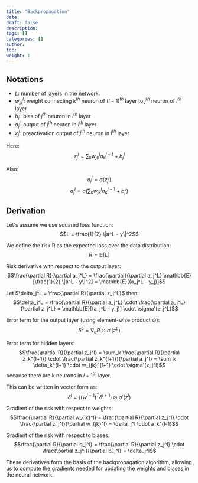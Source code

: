 ```yaml
---
title: "Backpropagation"
date:
draft: false
description:
tags: []
categories: []
author:
toc:
weight: 1
---
```


## Notations
- $L$: number of layers in the network.
- $w_{jk}^l$: weight connecting $k^{th}$ neuron of $(l-1)^{th}$ layer to $j^{th}$ neuron of $l^{th}$ layer
- $b_j^l$: bias of $j^{th}$ neuron in $l^{th}$ layer
- $a_j^l$: output of $j^{th}$ neuron in $l^{th}$ layer
- $z_j^l$: preactivation output of $j^{th}$ neuron in $l^{th}$ layer

Here:
$$z_j^l = \sum_k w_{jk}^l a_k^{l-1} + b_j^l$$

Also: 
$$a_j^l = \sigma(z_j^l)$$
$$a_j^l = \sigma(\sum_k w_{jk}^l a_k^{l-1} + b_j^l)$$

## Derivation
Let's assume we use squared loss function:
$$L = \frac{1}{2} \|a^L - y\|^2$$

We define the risk R as the expected loss over the data distribution:
$$R = \mathbb{E}[L]$$

Risk derivative with respect to the output layer:
   $$\frac{\partial R}{\partial a_j^L} = \frac{\partial}{\partial a_j^L} \mathbb{E}[\frac{1}{2} \|a^L - y\|^2] = \mathbb{E}[(a_j^L - y_j)]$$

Let $\delta_j^L = \frac{\partial R}{\partial z_j^L}$ then:
   $$\delta_j^L = \frac{\partial R}{\partial a_j^L} \cdot \frac{\partial a_j^L}{\partial z_j^L} = \mathbb{E}[(a_j^L - y_j)] \cdot \sigma'(z_j^L)$$

Error term for the output layer (using element-wise product ⊙):
   $$\delta^L = \nabla_a R \odot \sigma'(z^L)$$

Error term for hidden layers:
   $$\frac{\partial R}{\partial z_j^l} = \sum_k \frac{\partial R}{\partial z_k^{l+1}} \cdot \frac{\partial z_k^{l+1}}{\partial a_j^l} = \sum_k \delta_k^{l+1} \cdot w_{jk}^{l+1} \cdot \sigma'(z_j^l)$$
   because there are k neurons in $l+1^{th}$ layer.

This can be written in vector form as:
   $$\delta^l = ((w^{l+1})^T \delta^{l+1}) \odot \sigma'(z^l)$$

Gradient of the risk with respect to weights:
   $$\frac{\partial R}{\partial w_{jk}^l} = \frac{\partial R}{\partial z_j^l} \cdot \frac{\partial z_j^l}{\partial w_{jk}^l} = \delta_j^l \cdot a_k^{l-1}$$

Gradient of the risk with respect to biases:
   $$\frac{\partial R}{\partial b_j^l} = \frac{\partial R}{\partial z_j^l} \cdot \frac{\partial z_j^l}{\partial b_j^l} = \delta_j^l$$


These derivatives form the basis of the backpropagation algorithm, allowing us to compute the gradients needed for updating the weights and biases in the neural network.
